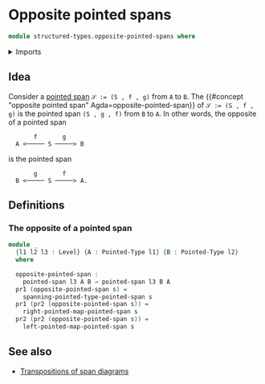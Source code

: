# Opposite pointed spans

```agda
module structured-types.opposite-pointed-spans where
```

<details><summary>Imports</summary>

```agda
open import foundation.dependent-pair-types
open import foundation.universe-levels

open import structured-types.pointed-spans
open import structured-types.pointed-types
```

</details>

## Idea

Consider a [pointed span](structured-types.pointed-spans.md) `𝒮 := (S , f , g)`
from `A` to `B`. The
{{#concept "opposite pointed span" Agda=opposite-pointed-span}} of
`𝒮 := (S , f , g)` is the pointed span `(S , g , f)` from `B` to `A`. In other
words, the opposite of a pointed span

```text
       f       g
  A <───── S ─────> B
```

is the pointed span

```text
       g       f
  B <───── S ─────> A.
```

## Definitions

### The opposite of a pointed span

```agda
module _
  {l1 l2 l3 : Level} {A : Pointed-Type l1} {B : Pointed-Type l2}
  where

  opposite-pointed-span :
    pointed-span l3 A B → pointed-span l3 B A
  pr1 (opposite-pointed-span s) =
    spanning-pointed-type-pointed-span s
  pr1 (pr2 (opposite-pointed-span s)) =
    right-pointed-map-pointed-span s
  pr2 (pr2 (opposite-pointed-span s)) =
    left-pointed-map-pointed-span s
```

## See also

- [Transpositions of span diagrams](foundation.transposition-span-diagrams.md)
